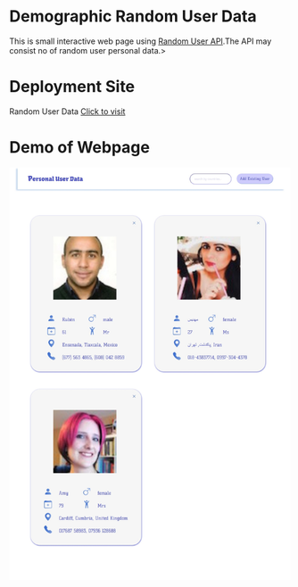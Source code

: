 <h1>Demographic Random User Data</h1>
<p>This is small interactive web page using <a href="https://randomuser.me/">Random User API</a>.The API may consist no of random user personal data.></p>
<h1>Deployment Site</h1>
Random User Data <a href="https://random-user-demographic-data.netlify.app/">Click to visit</a>
<h1>Demo of Webpage</h1>
<img src="random user.jpeg" alt="Demo Screeshot"/>
